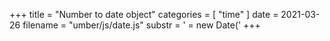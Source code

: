 +++
title = "Number to date object"
categories = [ "time" ]
date = 2021-03-26
filename = "umber/js/date.js"
substr = ' = new Date('
+++
